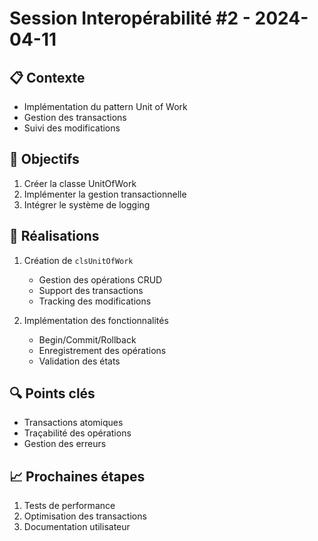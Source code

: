# Session Interopérabilité #2 - 2024-04-11

## 📋 Contexte
- Implémentation du pattern Unit of Work
- Gestion des transactions
- Suivi des modifications

## 🎯 Objectifs
1. Créer la classe UnitOfWork
2. Implémenter la gestion transactionnelle
3. Intégrer le système de logging

## 📝 Réalisations
1. Création de `clsUnitOfWork`
   - Gestion des opérations CRUD
   - Support des transactions
   - Tracking des modifications

2. Implémentation des fonctionnalités
   - Begin/Commit/Rollback
   - Enregistrement des opérations
   - Validation des états

## 🔍 Points clés
- Transactions atomiques
- Traçabilité des opérations
- Gestion des erreurs

## 📈 Prochaines étapes
1. Tests de performance
2. Optimisation des transactions
3. Documentation utilisateur 